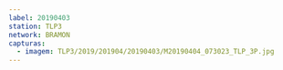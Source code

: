```yaml
---
label: 20190403
station: TLP3
network: BRAMON
capturas:
  - imagem: TLP3/2019/201904/20190403/M20190404_073023_TLP_3P.jpg
---
```

